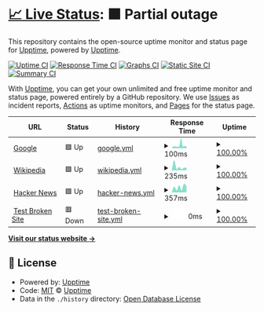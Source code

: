 # [📈 Live Status](https://status.rangeevents.xyz): <!--live status--> **🟧 Partial outage**

This repository contains the open-source uptime monitor and status page for [Upptime](https://upptime.js.org), powered by [Upptime](https://github.com/upptime/upptime).

[![Uptime CI](https://github.com/upptime/upptime/workflows/Uptime%20CI/badge.svg)](https://github.com/upptime/upptime/actions?query=workflow%3A%22Uptime+CI%22)
[![Response Time CI](https://github.com/upptime/upptime/workflows/Response%20Time%20CI/badge.svg)](https://github.com/upptime/upptime/actions?query=workflow%3A%22Response+Time+CI%22)
[![Graphs CI](https://github.com/upptime/upptime/workflows/Graphs%20CI/badge.svg)](https://github.com/upptime/upptime/actions?query=workflow%3A%22Graphs+CI%22)
[![Static Site CI](https://github.com/upptime/upptime/workflows/Static%20Site%20CI/badge.svg)](https://github.com/upptime/upptime/actions?query=workflow%3A%22Static+Site+CI%22)
[![Summary CI](https://github.com/upptime/upptime/workflows/Summary%20CI/badge.svg)](https://github.com/upptime/upptime/actions?query=workflow%3A%22Summary+CI%22)

With [Upptime](https://upptime.js.org), you can get your own unlimited and free uptime monitor and status page, powered entirely by a GitHub repository. We use [Issues](https://github.com/upptime/upptime/issues) as incident reports, [Actions](https://github.com/upptime/upptime/actions) as uptime monitors, and [Pages](https://status.rangeevents.xyz) for the status page.

<!--start: status pages-->
<!-- This summary is generated by Upptime (https://github.com/upptime/upptime) -->
<!-- Do not edit this manually, your changes will be overwritten -->
<!-- prettier-ignore -->
| URL | Status | History | Response Time | Uptime |
| --- | ------ | ------- | ------------- | ------ |
| <img alt="" src="https://icons.duckduckgo.com/ip3/www.google.com.ico" height="13"> [Google](https://www.google.com) | 🟩 Up | [google.yml](https://github.com/danielbParadocs/RangeEventsStatus2/commits/HEAD/history/google.yml) | <details><summary><img alt="Response time graph" src="./graphs/google/response-time-week.png" height="20"> 100ms</summary><br><a href="https://status.rangeevents.xyz/history/google"><img alt="Response time 104" src="https://img.shields.io/endpoint?url=https%3A%2F%2Fraw.githubusercontent.com%2FdanielbParadocs%2FRangeEventsStatus2%2FHEAD%2Fapi%2Fgoogle%2Fresponse-time.json"></a><br><a href="https://status.rangeevents.xyz/history/google"><img alt="24-hour response time 209" src="https://img.shields.io/endpoint?url=https%3A%2F%2Fraw.githubusercontent.com%2FdanielbParadocs%2FRangeEventsStatus2%2FHEAD%2Fapi%2Fgoogle%2Fresponse-time-day.json"></a><br><a href="https://status.rangeevents.xyz/history/google"><img alt="7-day response time 100" src="https://img.shields.io/endpoint?url=https%3A%2F%2Fraw.githubusercontent.com%2FdanielbParadocs%2FRangeEventsStatus2%2FHEAD%2Fapi%2Fgoogle%2Fresponse-time-week.json"></a><br><a href="https://status.rangeevents.xyz/history/google"><img alt="30-day response time 102" src="https://img.shields.io/endpoint?url=https%3A%2F%2Fraw.githubusercontent.com%2FdanielbParadocs%2FRangeEventsStatus2%2FHEAD%2Fapi%2Fgoogle%2Fresponse-time-month.json"></a><br><a href="https://status.rangeevents.xyz/history/google"><img alt="1-year response time 104" src="https://img.shields.io/endpoint?url=https%3A%2F%2Fraw.githubusercontent.com%2FdanielbParadocs%2FRangeEventsStatus2%2FHEAD%2Fapi%2Fgoogle%2Fresponse-time-year.json"></a></details> | <details><summary><a href="https://status.rangeevents.xyz/history/google">100.00%</a></summary><a href="https://status.rangeevents.xyz/history/google"><img alt="All-time uptime 100.00%" src="https://img.shields.io/endpoint?url=https%3A%2F%2Fraw.githubusercontent.com%2FdanielbParadocs%2FRangeEventsStatus2%2FHEAD%2Fapi%2Fgoogle%2Fuptime.json"></a><br><a href="https://status.rangeevents.xyz/history/google"><img alt="24-hour uptime 100.00%" src="https://img.shields.io/endpoint?url=https%3A%2F%2Fraw.githubusercontent.com%2FdanielbParadocs%2FRangeEventsStatus2%2FHEAD%2Fapi%2Fgoogle%2Fuptime-day.json"></a><br><a href="https://status.rangeevents.xyz/history/google"><img alt="7-day uptime 100.00%" src="https://img.shields.io/endpoint?url=https%3A%2F%2Fraw.githubusercontent.com%2FdanielbParadocs%2FRangeEventsStatus2%2FHEAD%2Fapi%2Fgoogle%2Fuptime-week.json"></a><br><a href="https://status.rangeevents.xyz/history/google"><img alt="30-day uptime 100.00%" src="https://img.shields.io/endpoint?url=https%3A%2F%2Fraw.githubusercontent.com%2FdanielbParadocs%2FRangeEventsStatus2%2FHEAD%2Fapi%2Fgoogle%2Fuptime-month.json"></a><br><a href="https://status.rangeevents.xyz/history/google"><img alt="1-year uptime 99.99%" src="https://img.shields.io/endpoint?url=https%3A%2F%2Fraw.githubusercontent.com%2FdanielbParadocs%2FRangeEventsStatus2%2FHEAD%2Fapi%2Fgoogle%2Fuptime-year.json"></a></details>
| <img alt="" src="https://icons.duckduckgo.com/ip3/en.wikipedia.org.ico" height="13"> [Wikipedia](https://en.wikipedia.org) | 🟩 Up | [wikipedia.yml](https://github.com/danielbParadocs/RangeEventsStatus2/commits/HEAD/history/wikipedia.yml) | <details><summary><img alt="Response time graph" src="./graphs/wikipedia/response-time-week.png" height="20"> 235ms</summary><br><a href="https://status.rangeevents.xyz/history/wikipedia"><img alt="Response time 225" src="https://img.shields.io/endpoint?url=https%3A%2F%2Fraw.githubusercontent.com%2FdanielbParadocs%2FRangeEventsStatus2%2FHEAD%2Fapi%2Fwikipedia%2Fresponse-time.json"></a><br><a href="https://status.rangeevents.xyz/history/wikipedia"><img alt="24-hour response time 242" src="https://img.shields.io/endpoint?url=https%3A%2F%2Fraw.githubusercontent.com%2FdanielbParadocs%2FRangeEventsStatus2%2FHEAD%2Fapi%2Fwikipedia%2Fresponse-time-day.json"></a><br><a href="https://status.rangeevents.xyz/history/wikipedia"><img alt="7-day response time 235" src="https://img.shields.io/endpoint?url=https%3A%2F%2Fraw.githubusercontent.com%2FdanielbParadocs%2FRangeEventsStatus2%2FHEAD%2Fapi%2Fwikipedia%2Fresponse-time-week.json"></a><br><a href="https://status.rangeevents.xyz/history/wikipedia"><img alt="30-day response time 263" src="https://img.shields.io/endpoint?url=https%3A%2F%2Fraw.githubusercontent.com%2FdanielbParadocs%2FRangeEventsStatus2%2FHEAD%2Fapi%2Fwikipedia%2Fresponse-time-month.json"></a><br><a href="https://status.rangeevents.xyz/history/wikipedia"><img alt="1-year response time 228" src="https://img.shields.io/endpoint?url=https%3A%2F%2Fraw.githubusercontent.com%2FdanielbParadocs%2FRangeEventsStatus2%2FHEAD%2Fapi%2Fwikipedia%2Fresponse-time-year.json"></a></details> | <details><summary><a href="https://status.rangeevents.xyz/history/wikipedia">100.00%</a></summary><a href="https://status.rangeevents.xyz/history/wikipedia"><img alt="All-time uptime 100.00%" src="https://img.shields.io/endpoint?url=https%3A%2F%2Fraw.githubusercontent.com%2FdanielbParadocs%2FRangeEventsStatus2%2FHEAD%2Fapi%2Fwikipedia%2Fuptime.json"></a><br><a href="https://status.rangeevents.xyz/history/wikipedia"><img alt="24-hour uptime 100.00%" src="https://img.shields.io/endpoint?url=https%3A%2F%2Fraw.githubusercontent.com%2FdanielbParadocs%2FRangeEventsStatus2%2FHEAD%2Fapi%2Fwikipedia%2Fuptime-day.json"></a><br><a href="https://status.rangeevents.xyz/history/wikipedia"><img alt="7-day uptime 100.00%" src="https://img.shields.io/endpoint?url=https%3A%2F%2Fraw.githubusercontent.com%2FdanielbParadocs%2FRangeEventsStatus2%2FHEAD%2Fapi%2Fwikipedia%2Fuptime-week.json"></a><br><a href="https://status.rangeevents.xyz/history/wikipedia"><img alt="30-day uptime 100.00%" src="https://img.shields.io/endpoint?url=https%3A%2F%2Fraw.githubusercontent.com%2FdanielbParadocs%2FRangeEventsStatus2%2FHEAD%2Fapi%2Fwikipedia%2Fuptime-month.json"></a><br><a href="https://status.rangeevents.xyz/history/wikipedia"><img alt="1-year uptime 100.00%" src="https://img.shields.io/endpoint?url=https%3A%2F%2Fraw.githubusercontent.com%2FdanielbParadocs%2FRangeEventsStatus2%2FHEAD%2Fapi%2Fwikipedia%2Fuptime-year.json"></a></details>
| <img alt="" src="https://icons.duckduckgo.com/ip3/news.ycombinator.com.ico" height="13"> [Hacker News](https://news.ycombinator.com) | 🟩 Up | [hacker-news.yml](https://github.com/danielbParadocs/RangeEventsStatus2/commits/HEAD/history/hacker-news.yml) | <details><summary><img alt="Response time graph" src="./graphs/hacker-news/response-time-week.png" height="20"> 357ms</summary><br><a href="https://status.rangeevents.xyz/history/hacker-news"><img alt="Response time 322" src="https://img.shields.io/endpoint?url=https%3A%2F%2Fraw.githubusercontent.com%2FdanielbParadocs%2FRangeEventsStatus2%2FHEAD%2Fapi%2Fhacker-news%2Fresponse-time.json"></a><br><a href="https://status.rangeevents.xyz/history/hacker-news"><img alt="24-hour response time 345" src="https://img.shields.io/endpoint?url=https%3A%2F%2Fraw.githubusercontent.com%2FdanielbParadocs%2FRangeEventsStatus2%2FHEAD%2Fapi%2Fhacker-news%2Fresponse-time-day.json"></a><br><a href="https://status.rangeevents.xyz/history/hacker-news"><img alt="7-day response time 357" src="https://img.shields.io/endpoint?url=https%3A%2F%2Fraw.githubusercontent.com%2FdanielbParadocs%2FRangeEventsStatus2%2FHEAD%2Fapi%2Fhacker-news%2Fresponse-time-week.json"></a><br><a href="https://status.rangeevents.xyz/history/hacker-news"><img alt="30-day response time 319" src="https://img.shields.io/endpoint?url=https%3A%2F%2Fraw.githubusercontent.com%2FdanielbParadocs%2FRangeEventsStatus2%2FHEAD%2Fapi%2Fhacker-news%2Fresponse-time-month.json"></a><br><a href="https://status.rangeevents.xyz/history/hacker-news"><img alt="1-year response time 333" src="https://img.shields.io/endpoint?url=https%3A%2F%2Fraw.githubusercontent.com%2FdanielbParadocs%2FRangeEventsStatus2%2FHEAD%2Fapi%2Fhacker-news%2Fresponse-time-year.json"></a></details> | <details><summary><a href="https://status.rangeevents.xyz/history/hacker-news">100.00%</a></summary><a href="https://status.rangeevents.xyz/history/hacker-news"><img alt="All-time uptime 99.94%" src="https://img.shields.io/endpoint?url=https%3A%2F%2Fraw.githubusercontent.com%2FdanielbParadocs%2FRangeEventsStatus2%2FHEAD%2Fapi%2Fhacker-news%2Fuptime.json"></a><br><a href="https://status.rangeevents.xyz/history/hacker-news"><img alt="24-hour uptime 100.00%" src="https://img.shields.io/endpoint?url=https%3A%2F%2Fraw.githubusercontent.com%2FdanielbParadocs%2FRangeEventsStatus2%2FHEAD%2Fapi%2Fhacker-news%2Fuptime-day.json"></a><br><a href="https://status.rangeevents.xyz/history/hacker-news"><img alt="7-day uptime 100.00%" src="https://img.shields.io/endpoint?url=https%3A%2F%2Fraw.githubusercontent.com%2FdanielbParadocs%2FRangeEventsStatus2%2FHEAD%2Fapi%2Fhacker-news%2Fuptime-week.json"></a><br><a href="https://status.rangeevents.xyz/history/hacker-news"><img alt="30-day uptime 100.00%" src="https://img.shields.io/endpoint?url=https%3A%2F%2Fraw.githubusercontent.com%2FdanielbParadocs%2FRangeEventsStatus2%2FHEAD%2Fapi%2Fhacker-news%2Fuptime-month.json"></a><br><a href="https://status.rangeevents.xyz/history/hacker-news"><img alt="1-year uptime 99.91%" src="https://img.shields.io/endpoint?url=https%3A%2F%2Fraw.githubusercontent.com%2FdanielbParadocs%2FRangeEventsStatus2%2FHEAD%2Fapi%2Fhacker-news%2Fuptime-year.json"></a></details>
| <img alt="" src="https://icons.duckduckgo.com/ip3/thissitedoesnotexist.koj.co.ico" height="13"> [Test Broken Site](https://thissitedoesnotexist.koj.co) | 🟥 Down | [test-broken-site.yml](https://github.com/danielbParadocs/RangeEventsStatus2/commits/HEAD/history/test-broken-site.yml) | <details><summary><img alt="Response time graph" src="./graphs/test-broken-site/response-time-week.png" height="20"> 0ms</summary><br><a href="https://status.rangeevents.xyz/history/test-broken-site"><img alt="Response time 0" src="https://img.shields.io/endpoint?url=https%3A%2F%2Fraw.githubusercontent.com%2FdanielbParadocs%2FRangeEventsStatus2%2FHEAD%2Fapi%2Ftest-broken-site%2Fresponse-time.json"></a><br><a href="https://status.rangeevents.xyz/history/test-broken-site"><img alt="24-hour response time 0" src="https://img.shields.io/endpoint?url=https%3A%2F%2Fraw.githubusercontent.com%2FdanielbParadocs%2FRangeEventsStatus2%2FHEAD%2Fapi%2Ftest-broken-site%2Fresponse-time-day.json"></a><br><a href="https://status.rangeevents.xyz/history/test-broken-site"><img alt="7-day response time 0" src="https://img.shields.io/endpoint?url=https%3A%2F%2Fraw.githubusercontent.com%2FdanielbParadocs%2FRangeEventsStatus2%2FHEAD%2Fapi%2Ftest-broken-site%2Fresponse-time-week.json"></a><br><a href="https://status.rangeevents.xyz/history/test-broken-site"><img alt="30-day response time 0" src="https://img.shields.io/endpoint?url=https%3A%2F%2Fraw.githubusercontent.com%2FdanielbParadocs%2FRangeEventsStatus2%2FHEAD%2Fapi%2Ftest-broken-site%2Fresponse-time-month.json"></a><br><a href="https://status.rangeevents.xyz/history/test-broken-site"><img alt="1-year response time 0" src="https://img.shields.io/endpoint?url=https%3A%2F%2Fraw.githubusercontent.com%2FdanielbParadocs%2FRangeEventsStatus2%2FHEAD%2Fapi%2Ftest-broken-site%2Fresponse-time-year.json"></a></details> | <details><summary><a href="https://status.rangeevents.xyz/history/test-broken-site">100.00%</a></summary><a href="https://status.rangeevents.xyz/history/test-broken-site"><img alt="All-time uptime 100.00%" src="https://img.shields.io/endpoint?url=https%3A%2F%2Fraw.githubusercontent.com%2FdanielbParadocs%2FRangeEventsStatus2%2FHEAD%2Fapi%2Ftest-broken-site%2Fuptime.json"></a><br><a href="https://status.rangeevents.xyz/history/test-broken-site"><img alt="24-hour uptime 100.00%" src="https://img.shields.io/endpoint?url=https%3A%2F%2Fraw.githubusercontent.com%2FdanielbParadocs%2FRangeEventsStatus2%2FHEAD%2Fapi%2Ftest-broken-site%2Fuptime-day.json"></a><br><a href="https://status.rangeevents.xyz/history/test-broken-site"><img alt="7-day uptime 100.00%" src="https://img.shields.io/endpoint?url=https%3A%2F%2Fraw.githubusercontent.com%2FdanielbParadocs%2FRangeEventsStatus2%2FHEAD%2Fapi%2Ftest-broken-site%2Fuptime-week.json"></a><br><a href="https://status.rangeevents.xyz/history/test-broken-site"><img alt="30-day uptime 100.00%" src="https://img.shields.io/endpoint?url=https%3A%2F%2Fraw.githubusercontent.com%2FdanielbParadocs%2FRangeEventsStatus2%2FHEAD%2Fapi%2Ftest-broken-site%2Fuptime-month.json"></a><br><a href="https://status.rangeevents.xyz/history/test-broken-site"><img alt="1-year uptime 100.00%" src="https://img.shields.io/endpoint?url=https%3A%2F%2Fraw.githubusercontent.com%2FdanielbParadocs%2FRangeEventsStatus2%2FHEAD%2Fapi%2Ftest-broken-site%2Fuptime-year.json"></a></details>

<!--end: status pages-->

[**Visit our status website →**](https://status.rangeevents.xyz)

## 📄 License

- Powered by: [Upptime](https://github.com/upptime/upptime)
- Code: [MIT](./LICENSE) © [Upptime](https://upptime.js.org)
- Data in the `./history` directory: [Open Database License](https://opendatacommons.org/licenses/odbl/1-0/)
